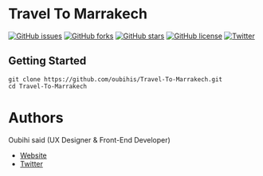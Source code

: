 # Travel To Marrakech

[![GitHub issues](https://img.shields.io/github/issues/oubihis/Travel-To-Marrakech.svg)](https://github.com/oubihis/Travel-To-Marrakech/issues)
[![GitHub forks](https://img.shields.io/github/forks/oubihis/Travel-To-Marrakech.svg)](https://github.com/oubihis/Travel-To-Marrakech/network)
[![GitHub stars](https://img.shields.io/github/stars/oubihis/Travel-To-Marrakech.svg)](https://github.com/oubihis/Travel-To-Marrakech/stargazers)
[![GitHub license](https://img.shields.io/github/license/oubihis/Travel-To-Marrakech.svg)](https://github.com/oubihis/Travel-To-Marrakech/blob/master/LICENSE)
[![Twitter](https://img.shields.io/twitter/url/https/github.com/oubihis/Travel-To-Marrakech.svg?style=social)](https://twitter.com/intent/tweet?text=Wow:&url=https%3A%2F%2Fgithub.com%2Foubihis%2FTravel-To-Marrakech)


## Getting Started

    git clone https://github.com/oubihis/Travel-To-Marrakech.git
    cd Travel-To-Marrakech
    
    
    
# Authors
Oubihi said (UX Designer & Front-End Developer)

* [Website](http://oubihis.com)
* [Twitter](https://twitter.com/oubihis)

